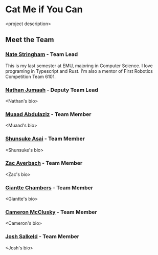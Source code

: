 # Cat Me if You Can

&lt;project description&gt;

## Meet the Team

### [Nate Stringham](https://github.com/nstringham) - Team Lead

This is my last semester at EMU, majoring in Computer Science. I love programing in Typescript and Rust. I'm also a mentor of First Robotics Competition Team 6101.

### [Nathan Jumaah](https://github.com/njumaah) - Deputy Team Lead

&lt;Nathan's bio&gt;

### [Muaad Abdulaziz](https://github.com/Muaad2001) - Team Member

&lt;Muaad's bio&gt;

### [Shunsuke Asai](https://github.com/SBAsai) - Team Member

&lt;Shunsuke's bio&gt;

### [Zac Averbach](https://github.com/zaverbac) - Team Member

&lt;Zac's bio&gt;

### [Giantte Chambers](https://github.com/gchamb) - Team Member

&lt;Giantte's bio&gt;

<!-- TODO: replace with Cameron's Actual GiHub Username -->
### [Cameron McClusky](https://github.com/cmcclusky) - Team Member

&lt;Cameron's bio&gt;

### [Josh Salkeld](https://github.com/mrjoshua520) - Team Member

&lt;Josh's bio&gt;
